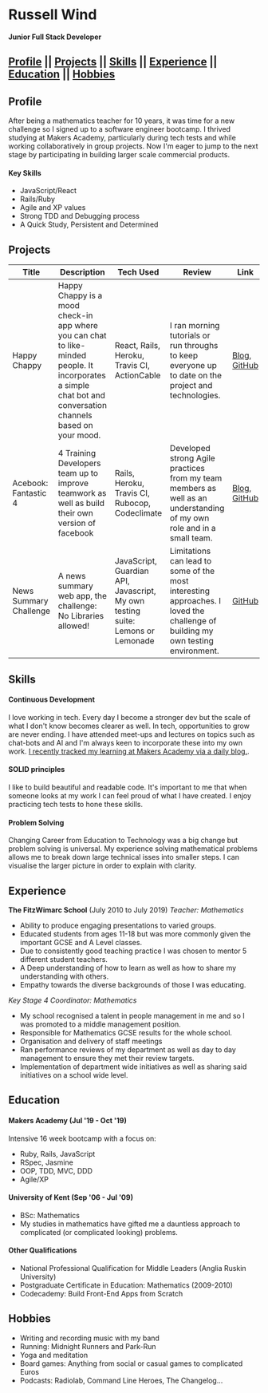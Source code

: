 # Russell Wind

**Junior Full Stack Developer**

## [Profile](#profile) || [Projects](#projects) || [Skills](#skills) || [Experience](#experience) || [Education](#education) || [Hobbies](#hobbies)

## Profile

After being a mathematics teacher for 10 years, it was time for a new challenge so I signed up to a software engineer bootcamp. I thrived studying at Makers Academy, particularly during tech tests and while working collaboratively in group projects. Now I'm eager to jump to the next stage by participating in building larger scale commercial products.

#### Key Skills
- JavaScript/React
- Rails/Ruby
- Agile and XP values
- Strong TDD and Debugging process
- A Quick Study, Persistent and Determined

## Projects

Title | Description | Tech Used | Review | Link
--- | --- | --- | --- | ---
Happy Chappy | Happy Chappy is a mood check-in app where you can chat to like-minded people. It incorporates a simple chat bot and conversation channels based on your mood. | React, Rails, Heroku, Travis CI, ActionCable | I ran morning tutorials or run throughs to keep everyone up to date on the project and technologies. | [Blog](https://medium.com/happy-chappy-dev-blog), [GitHub](https://github.com/Stegosauruss/HappyChappy)
Acebook: Fantastic 4 | 4 Training Developers team up to improve teamwork as well as build their own version of facebook | Rails, Heroku, Travis CI, Rubocop, Codeclimate | Developed strong Agile practices from my team members as well as an understanding of my own role and in a small team. | [Blog](https://medium.com/fantastic-four-acebook-project), [GitHub](https://github.com/Stegosauruss/acebook-fantastic-four)
News Summary Challenge | A news summary web app, the challenge: No Libraries allowed! | JavaScript, Guardian API, Javascript, My own testing suite: Lemons or Lemonade | Limitations can lead to some of the most interesting approaches. I loved the challenge of building my own testing environment. | [GitHub](https://github.com/Stegosauruss/news-summary-challenge)


## Skills

#### Continuous Development
I love working in tech. Every day I become a stronger dev but the scale of what I don't know becomes clearer as well. In tech, opportunities to grow are never ending. I have attended meet-ups and lectures on topics such as chat-bots and AI and I'm always keen to incorporate these into my own work.
[I recently tracked my learning at Makers Academy via a daily blog.](https://medium.com/@russell.wind). 

#### SOLID principles
I like to build beautiful and readable code. It's important to me that when someone looks at my work I can feel proud of what I have created. I enjoy practicing tech tests to hone these skills.

#### Problem Solving
Changing Career from Education to Technology was a big change but problem solving is universal. My experience solving mathematical problems allows me to break down large technical isses into smaller steps. I can visualise the larger picture in order to explain with clarity.

## Experience

**The FitzWimarc School** (July 2010 to July 2019) 
*Teacher: Mathematics*
- Ability to produce engaging presentations to varied groups.
- Educated students from ages 11-18 but was more commonly given the important GCSE and A Level classes.
- Due to consistently good teaching practice I was chosen to mentor 5 different student teachers.
- A Deep understanding of how to learn as well as how to share my understanding with others.
- Empathy towards the diverse backgrounds of those I was educating.

*Key Stage 4 Coordinator: Mathematics*
- My school recognised a talent in people management in me and so I was promoted to a middle management position.
- Responsible for Mathematics GCSE results for the whole school.
- Organisation and delivery of staff meetings
- Ran performance reviews of my department as well as day to day management to ensure they met their review targets.
- Implementation of department wide initiatives as well as sharing said initiatives on a school wide level.

## Education

#### Makers Academy (Jul '19 - Oct '19)

Intensive 16 week bootcamp with a focus on:
- Ruby, Rails, JavaScript
- RSpec, Jasmine
- OOP, TDD, MVC, DDD
- Agile/XP


#### University of Kent (Sep '06 - Jul '09)

- BSc: Mathematics
- My studies in mathematics have gifted me a dauntless approach to complicated (or complicated looking) problems.

#### Other Qualifications

- National Professional Qualification for Middle Leaders (Anglia Ruskin University)
- Postgraduate Certificate in Education: Mathematics (2009-2010)
- Codecademy: Build Front-End Apps from Scratch



## Hobbies
- Writing and recording music with my band
- Running: Midnight Runners and Park-Run
- Yoga and meditation
- Board games: Anything from social or casual games to complicated Euros
- Podcasts: Radiolab, Command Line Heroes, The Changelog...
